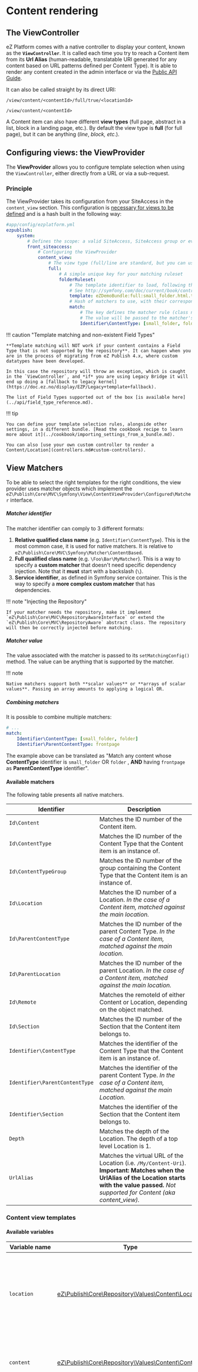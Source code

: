 # Content rendering

## The ViewController

eZ Platform comes with a native controller to display your content, known as the **`ViewController`**. It is called each time you try to reach a Content item from its **Url Alias** (human-readable, translatable URI generated for any content based on URL patterns defined per Content Type). It is able to render any content created in the admin interface or via the [Public API Guide](../api/public_php_api.md#public-api-guide).

It can also be called straight by its direct URI:

`/view/content/<contentId>/full/true/<locationId>`

`/view/content/<contentId>`

A Content item can also have different **view types** (full page, abstract in a list, block in a landing page, etc.). By default the view type is **full** (for full page), but it can be anything (*line*, *block, etc*.).

## Configuring views: the ViewProvider

The **ViewProvider** allows you to configure template selection when using the `ViewController`, either directly from a URL or via a sub-request.

### Principle

The ViewProvider takes its configuration from your SiteAccess in the `content_view` section. This configuration is [necessary for views to be defined](templates.md#templating-basics) and is a hash built in the following way:

``` yaml
#app/config/ezplatform.yml
ezpublish:
    system:
        # Defines the scope: a valid SiteAccess, SiteAccess group or even "global"
        front_siteaccess:
            # Configuring the ViewProvider
            content_view:
                # The view type (full/line are standard, but you can use custom ones)
                full:
                    # A simple unique key for your matching ruleset
                    folderRuleset:
                        # The template identifier to load, following the Symfony bundle notation for templates
                        # See http://symfony.com/doc/current/book/controller.html#rendering-templates
                        template: eZDemoBundle:full:small_folder.html.twig
                        # Hash of matchers to use, with their corresponding values to match against
                        match:
                            # The key defines the matcher rule (class name or service identifier)
                            # The value will be passed to the matcher's setMatchingConfig() method.
                            Identifier\ContentType: [small_folder, folder]
```

!!! caution "Template matching and non-existent Field Types"

    **Template matching will NOT work if your content contains a Field Type that is not supported by the repository**. It can happen when you are in the process of migrating from eZ Publish 4.x, where custom datatypes have been developed.

    In this case the repository will throw an exception, which is caught in the `ViewController`, and *if* you are using Legacy Bridge it will end up doing a [fallback to legacy kernel](https://doc.ez.no/display/EZP/Legacy+template+fallback).

    The list of Field Types supported out of the box [is available here](../api/field_type_reference.md).

!!! tip

    You can define your template selection rules, alongside other settings, in a different bundle. [Read the cookbook recipe to learn more about it](../cookbook/importing_settings_from_a_bundle.md).

    You can also [use your own custom controller to render a Content/Location](controllers.md#custom-controllers).

## View Matchers

To be able to select the right templates for the right conditions, the view provider uses matcher objects which implement the `eZ\Publish\Core\MVC\Symfony\View\ContentViewProvider\Configured\Matcher` interface.

##### Matcher identifier

The matcher identifier can comply to 3 different formats:

1. **Relative qualified class name** (e.g. `Identifier\ContentType`). This is the most common case, it is used for native matchers. It is relative to `eZ\Publish\Core\MVC\Symfony\Matcher\ContentBased`.
1. **Full qualified class name** (e.g. `\Foo\Bar\MyMatcher`). This is a way to specify a **custom matcher** that doesn't need specific dependency injection. Note that it **must** start with a backslash (`\`).
1. **Service identifier**, as defined in Symfony service container. This is the way to specify a **more complex custom matcher** that has dependencies.

!!! note "Injecting the Repository"

    If your matcher needs the repository, make it implement `eZ\Publish\Core\MVC\RepositoryAwareInterface` or extend the `eZ\Publish\Core\MVC\RepositoryAware` abstract class. The repository will then be correctly injected before matching.

##### Matcher value

The value associated with the matcher is passed to its `setMatchingConfig()` method. The value can be anything that is supported by the matcher.

!!! note

    Native matchers support both **scalar values** or **arrays of scalar values**. Passing an array amounts to applying a logical OR.

##### Combining matchers

It is possible to combine multiple matchers:

``` yaml
# ...
match:
    Identifier\ContentType: [small_folder, folder]
    Identifier\ParentContentType: frontpage
```

The example above can be translated as "Match any content whose **ContentType** identifier is `small_folder` OR `folder` , **AND** having `frontpage` as **ParentContentType** identifier".

#### Available matchers

The following table presents all native matchers.

|Identifier|Description|
|------|------|
|`Id\Content`|Matches the ID number of the Content item.|
|`Id\ContentType`|Matches the ID number of the Content Type that the Content item is an instance of.|
|`Id\ContentTypeGroup`|Matches the ID number of the group containing the Content Type that the Content item is an instance of.|
|`Id\Location`|Matches the ID number of a Location. *In the case of a Content item, matched against the main location.*|
|`Id\ParentContentType`|Matches the ID number of the parent Content Type. *In the case of a Content item, matched against the main location.*|
|`Id\ParentLocation`|Matches the ID number of the parent Location. *In the case of a Content item, matched against the main location.*|
|`Id\Remote`|Matches the remoteId of either Content or Location, depending on the object matched.|
|`Id\Section`|	Matches the ID number of the Section that the Content item belongs to.|
|`Identifier\ContentType`|Matches the identifier of the Content Type that the Content item is an instance of.|
|`Identifier\ParentContentType`|Matches the identifier of the parent Content Type. *In the case of a Content item, matched against the main Location.*|
|`Identifier\Section`|Matches the identifier of the Section that the Content item belongs to.|
|`Depth`|Matches the depth of the Location. The depth of a top level Location is 1.|
|`UrlAlias`|Matches the virtual URL of the Location (i.e. `/My/Content-Uri`). **Important: Matches when the UrlAlias of the Location starts with the value passed.** *Not supported for Content (aka content_view).*|

### Content view templates

#### Available variables

|Variable name|Type|Description|
|------|------|------|
|`location`|[eZ\Publish\Core\Repository\Values\Content\Location](https://github.com/ezsystems/ezpublish-kernel/blob/master/eZ/Publish/Core/Repository/Values/Content/Location.php)|The Location object. Contains meta information on the Content (ContentInfo) (only when accessing a Location) |
|`content`|[eZ\Publish\Core\Repository\Values\Content\Content](https://github.com/ezsystems/ezpublish-kernel/blob/master/eZ/Publish/Core/Repository/Values/Content/Content.php)|The Content item, containing all Fields and version information (VersionInfo)|
|`noLayout`|Boolean|If true, indicates if the Content item/Location is to be displayed without any pagelayout (i.e. AJAX, sub-requests, etc.). It's generally `false` when displaying a Content item in view type **full**.|
|`viewBaseLayout`|String|The base layout template to use when the view is requested to be generated outside of the pagelayout (when `noLayout` is true).|

#### Template inheritance and sub-requests

Like any template, a content view template can use [template inheritance](http://symfony.com/doc/current/book/templating.html#template-inheritance-and-layouts). However keep in mind that your Content may be also requested via [sub-requests](http://symfony.com/doc/current/book/templating.html#embedding-controllers) (see below how to render [embedded Content items](templates.md#embedding-content-items)), in which case you probably don't want the global layout to be used.

If you use different templates for embedded content views, this should not be a problem. If you'd rather use the same template, you can use an extra `noLayout` view parameter for the sub-request, and conditionally extend an empty pagelayout:

``` html+twig
{% extends noLayout ? viewbaseLayout : "AcmeDemoBundle::pagelayout.html.twig" %}

{% block content %}
...
{% endblock %}
```

#### Default view templates

Content view uses default templates to render content unless custom view rules are used.

Those templates can be customized by means of container- and SiteAccess-aware parameters.

##### Overriding the default template for common view types

Templates for the most common view types (content/full, line, embed, or block) can be customized by setting one the `ezplatform.default_view_templates` variables:

| Controller                                              | ViewType | Parameter                                         | Default value                                           |
|---------------------------------------------------------|----------|---------------------------------------------------|---------------------------------------------------------|
| `ez_content:viewAction`                                 | `full`   | `ezplatform.default_view_templates.content.full`  | `"EzPublishCoreBundle:default:content/full.html.twig"`  |
| `ez_content:viewAction`                                 | `line`   | `ezplatform.default_view_templates.content.line`  | `"EzPublishCoreBundle:default:content/line.html.twig"`  |
| `ez_content:viewAction`                                 | `embed`  | `ezplatform.default_view_templates.content.embed` | `"EzPublishCoreBundle:default:content/embed.html.twig"` |
| `ez_page:viewAction`                                    | `n/a`    | `ezplatform.default_view_templates.block`         | `"EzPublishCoreBundle:default:block/block.html.twig"`   |

###### Example

Add this configuration to `app/config/config.yml` to use `app/Resources/content/view/full.html.twig` as the default template when viewing Content with the `full` view type:

``` yaml
parameters:
    ezplatform.default_view_templates.content.full: "content/view/full.html.twig"
```

##### Customizing the default controller

The controller used to render content by default can also be changed. The `ezsettings.default.content_view_defaults` container parameter contains a hash that defines how content is rendered by default. It contains a set of [content view rules for the common view types](https://github.com/ezsystems/ezpublish-kernel/blob/v6.0.0/eZ/Bundle/EzPublishCoreBundle/Resources/config/default_settings.yml#L21-L33). This hash can be redefined to whatever suits your requirements, including custom controllers, or even matchers.

### View providers

The `ViewProvider` selects the right template (view type, correct parameters, etc.) for displaying a given Content item based on the configuration.

The ViewProviders are objects implementing the `eZ\Publish\Core\MVC\Symfony\View\ViewProvider` interface.

By default, the [Configured ViewProvider](#configuring-views-the-viewprovider) is used. It selects templates using the view configuration.

#### Custom ViewProvider

##### When to develop a custom `ViewProvider`

- You want a custom template selection based on a very specific state of your application
- You depend on external resources for view selection
- You want to override the default one view provider (based on configuration)

`ViewProvider` objects need to be properly registered in the service container with the `ezpublish.view_provider` service tag.

``` yaml
services:
    acme.my_view_provider:
        class: Acme\DemoBundle\Content\MyViewProvider
        tags:
            - {name: ezpublish.view_provider, type: 'eZ\Publish\Core\MVC\Symfony\View\ContentView', priority: 30}
```

`type` should point to a class implementing the `View\View` interface. It determines which type of View will be handled by the `ViewProvider`. Out of the box it's either `eZ\Publish\Core\MVC\Symfony\View\ContentView` or `eZ\Publish\Core\MVC\Symfony\View\BlockView`.

`priority` is an integer giving the priority to the `ViewProvider`. The priority range is from -255 to 255.

##### Example

``` php
// Custom ViewProvider
<?php
namespace Acme\DemoBundle\Content;

use eZ\Publish\Core\MVC\Symfony\View\ContentView;
use eZ\Publish\Core\MVC\Symfony\View\View;
use eZ\Publish\Core\MVC\Symfony\View\ViewProvider;

class MyViewProvider implements ViewProvider
{
    const HOMEPAGE_ID = 2;
    const FOLDER_CONTENT_TYPE_ID = 1;

    /**
     * Returns a ContentView object, or null if not applicable
     *
     * @param \eZ\Publish\Core\MVC\Symfony\View\View $view
     *
     * @return \eZ\Publish\Core\MVC\Symfony\View\View|null
     */
    public function getView(View $view)
    {
        if (!$view instanceof ContentView) {
            return null;
        }

        $viewType = $view->getViewType();
        $location = $view->getLocation();
        // If you wish, you can also easily access Content object
        // $content = $view->getContent();

        // Let's check location Id
        if ($location->id === self::HOMEPAGE_ID) {
            // Special template for home page, passing "foo" variable to the template
            return new ContentView("AcmeDemoBundle:$viewType:home.html.twig", ['foo' => 'bar']);
        }

        // And let's also check ContentType Id
        if ($location->contentInfo->contentTypeId === self::FOLDER_CONTENT_TYPE_ID) {
            // For view full, it will load AcmeDemoBundle:full:small_folder.html.twig
            return new ContentView("AcmeDemoBundle:$viewType:small_folder.html.twig");
        }

        return null;
    }
}
```

## Events

This section presents the events that are triggered by eZ Platform.

### eZ Publish Core

|Event name|Triggered when...|Usage|
|-------|------|------|
|`ezpublish.siteaccess`|After the SiteAccess matching has occurred.|Gives further control on the matched SiteAccess. The event listener method receives an `eZ\Publish\Core\MVC\Symfony\Event\PostSiteAccessMatchEvent` object.|
|`ezpublish.pre_content_view`|Right before a view is rendered for a Content item, via the content view controller.|This event is triggered by the view manager and allows you to inject additional parameters to the content view template. The event listener method receives an `eZ\Publish\Core\MVC\Symfony\Event\PreContentViewEvent` object.|
|`ezpublish.api.contentException`|The API throws an exception that could not be caught internally (missing field type, internal error...).|This event allows further programmatic handling (like rendering a custom view) for the exception thrown. The event listener method receives an `eZ\Publish\Core\MVC\Symfony\Event\APIContentExceptionEvent object`.|

## Creating a new design using Bundle Inheritance

Due to the fact that eZ Platform is built using the Symfony 2 framework, it is possible to benefit from most of its stock features such as Bundle Inheritance. To learn more about this concept in general, check out the [related Symfony documentation](http://symfony.com/doc/current/cookbook/bundles/override.html).

Bundle Inheritance allows you to customize a template from a parent bundle. This is very convenient when creating a custom design for an already existing piece of code.

The following example shows how to create a customized version of a template from the DemoBundle.

### Creating a bundle

Create a new bundle to host your design using the dedicated command (from your app installation):

``` bash
php app/console generate:bundle
```

### Configuring bundle to inherit from another

Following the related [Symfony documentation](http://symfony.com/doc/current/cookbook/bundles/inheritance.html), modify your bundle to make it inherit from the "eZDemoBundle". Then copy a template from the DemoBundle in the new bundle, following the same directory structure. Customize this template, clear application caches and reload the page. You custom design should be available.

### Known limitation

If you are experiencing problems with routes not working after adding your bundle, take a look at [this issue](https://jira.ez.no/browse/EZP-23575).

## Reference

### Twig Helper

eZ Platform comes with a Twig helper as a [global variable](http://symfony.com/doc/master/cookbook/templating/global_variables.html) named `ezpublish`.

This helper is accessible from all Twig templates and allows you to easily retrieve useful information.

|Property|Description|
|------|------|
|`ezpublish.siteaccess`|Returns the current SiteAccess.|
|`ezpublish.rootLocation`|Returns the root Location object.|
|`ezpublish.requestedUriString`|Returns the requested URI string (also known as semanticPathInfo).|
|`ezpublish.systemUriString`|	Returns the "system" URI string. System URI is the URI for internal content controller. If current route is not an URLAlias, then the current Pathinfo is returned.|
|`ezpublish.viewParameters`|Returns the view parameters as a hash.|
|`ezpublish.viewParametersString`|Returns the view parameters as a string.|
|`ezpublish.legacy`|Returns legacy information.|
|`ezpublish.translationSiteAccess`|Returns the translation SiteAccess for a given language, or null if it cannot be found.|
|`ezpublish.availableLanguages`|Returns the list of available languages.|
|`ezpublish.configResolver`|Returns the config resolver.|

#### Legacy property

The `ezpublish.legacy` property returns an object of type [ParameterBag](http://api.symfony.com/2.8/Symfony/Component/HttpFoundation/ParameterBag.html), which is a container for key/value pairs, and contains additional properties to retrieve/handle legacy information.

!!! note

    `ezpublish.legacy` is only available **when viewing content in legacy fallback** (e.g. no corresponding Twig templates).
    See [5.x documentation](https://doc.ez.no/display/EZP/Twig+Helper#TwigHelper-Legacy) for more information.
